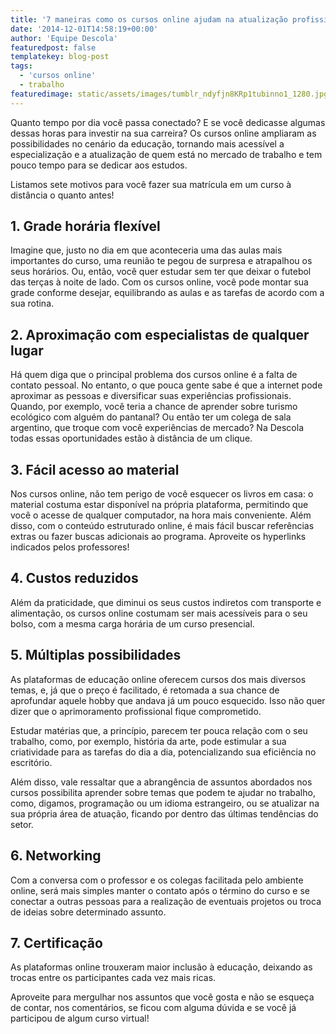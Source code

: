 ```yaml
---
title: '7 maneiras como os cursos online ajudam na atualização profissional'
date: '2014-12-01T14:58:19+00:00'
author: 'Equipe Descola'
featuredpost: false
templatekey: blog-post
tags:
  - 'cursos online'
  - trabalho
featuredimage: static/assets/images/tumblr_ndyfjn8KRp1tubinno1_1280.jpg
---
```


Quanto tempo por dia você passa conectado? E se você dedicasse algumas dessas horas para investir na sua carreira? Os cursos online ampliaram as possibilidades no cenário da educação, tornando mais acessível a especialização e a atualização de quem está no mercado de trabalho e tem pouco tempo para se dedicar aos estudos.

Listamos sete motivos para você fazer sua matrícula em um curso à distância o quanto antes!

## **1. Grade horária flexível**

Imagine que, justo no dia em que aconteceria uma das aulas mais importantes do curso, uma reunião te pegou de surpresa e atrapalhou os seus horários. Ou, então, você quer estudar sem ter que deixar o futebol das terças à noite de lado. Com os cursos online, você pode montar sua grade conforme desejar, equilibrando as aulas e as tarefas de acordo com a sua rotina.

## **2. Aproximação com especialistas de qualquer lugar**

Há quem diga que o principal problema dos cursos online é a falta de contato pessoal. No entanto, o que pouca gente sabe é que a internet pode aproximar as pessoas e diversificar suas experiências profissionais. Quando, por exemplo, você teria a chance de aprender sobre turismo ecológico com alguém do pantanal? Ou então ter um colega de sala argentino, que troque com você experiências de mercado? Na Descola todas essas oportunidades estão à distância de um clique.

## **3. Fácil acesso ao material**

Nos cursos online, não tem perigo de você esquecer os livros em casa: o material costuma estar disponível na própria plataforma, permitindo que você o acesse de qualquer computador, na hora mais conveniente. Além disso, com o conteúdo estruturado online, é mais fácil buscar referências extras ou fazer buscas adicionais ao programa. Aproveite os hyperlinks indicados pelos professores!

## **4. Custos reduzidos**

Além da praticidade, que diminui os seus custos indiretos com transporte e alimentação, os cursos online costumam ser mais acessíveis para o seu bolso, com a mesma carga horária de um curso presencial.

## **5. Múltiplas possibilidades**

As plataformas de educação online oferecem cursos dos mais diversos temas, e, já que o preço é facilitado, é retomada a sua chance de aprofundar aquele hobby que andava já um pouco esquecido. Isso não quer dizer que o aprimoramento profissional fique comprometido.

Estudar matérias que, a princípio, parecem ter pouca relação com o seu trabalho, como, por exemplo, história da arte, pode estimular a sua criatividade para as tarefas do dia a dia, potencializando sua eficiência no escritório.

Além disso, vale ressaltar que a abrangência de assuntos abordados nos cursos possibilita aprender sobre temas que podem te ajudar no trabalho, como, digamos, programação ou um idioma estrangeiro, ou se atualizar na sua própria área de atuação, ficando por dentro das últimas tendências do setor.

## **6. Networking**

Com a conversa com o professor e os colegas facilitada pelo ambiente online, será mais simples manter o contato após o término do curso e se conectar a outras pessoas para a realização de eventuais projetos ou troca de ideias sobre determinado assunto.

## **7. Certificação**

<div class="onp-locker-call" data-lock-id="onpLock952024" style="display: none;"> Ao receber o seu certificado de conclusão de curso, você poderá incluir o aprimoramento em seu currículo e Linkedin com a carga horária correspondente. Além de comprovar que você é um profissional atualizado, a inclusão mostra também o seu empenho e interesse nos temas relacionados ao negócio.

 </div>As plataformas online trouxeram maior inclusão à educação, deixando as trocas entre os participantes cada vez mais ricas.

Aproveite para mergulhar nos assuntos que você gosta e não se esqueça de contar, nos comentários, se ficou com alguma dúvida e se você já participou de algum curso virtual!

